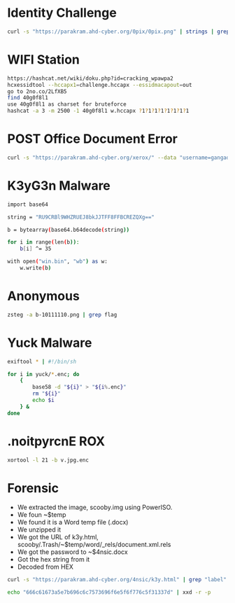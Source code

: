 # Identity Challenge
```sh
curl -s "https://parakram.ahd-cyber.org/0pix/0pix.png" | strings | grep GIF89 | cut -d ";" -f 2 | base64 -di
```

# WIFI Station
```sh
https://hashcat.net/wiki/doku.php?id=cracking_wpawpa2
hcxessidtool --hccapx1=challenge.hccapx --essidmacapout=out
go to 2no.co/2LfXB5
find 40g0f8l1
use 40g0f8l1 as charset for bruteforce
hashcat -a 3 -m 2500 -1 40g0f8l1 w.hccapx ?1?1?1?1?1?1?1?1
```

# POST Office Document Error
```sh
curl -s "https://parakram.ahd-cyber.org/xerox/" --data "username=gangadhar&password=ShaktiMan" | grep -Po "FLAG.*}"
```

# K3yG3n Malware

```sh
import base64

string = "RU9CRBl9WHZRUEJ8bkJJTFF8FFBCREZQXg=="

b = bytearray(base64.b64decode(string))

for i in range(len(b)):
    b[i] ^= 35

with open("win.bin", "wb") as w:
    w.write(b)
```

# Anonymous
```sh
zsteg -a b-10111110.png | grep flag
```

# Yuck Malware
```sh
exiftool * | #!/bin/sh

for i in yuck/*.enc; do
    {
        base58 -d "${i}" > "${i%.enc}"
        rm "${i}"
        echo $i
    } &
done
```

# .noitpyrcnE ROX
```sh
xortool -l 21 -b v.jpg.enc
```

# Forensic
- We extracted the image, scooby.img using PowerISO.
- We foun ~$temp
- We found it is a Word temp file (.docx)
- We unzipped it
- We got the URL of k3y.html, scooby/.Trash/~$temp/word/_rels/document.xml.rels
- We got the password to ~$4nsic.docx
- Got the hex string from it
- Decoded from HEX

```sh
curl -s "https://parakram.ahd-cyber.org/4nsic/k3y.html" | grep "label" | grep -Po "(?<=\>).*(?=<)"
```
```sh
echo "666c61673a5e7b696c6c7573696f6e5f6f776c5f31337d" | xxd -r -p
```